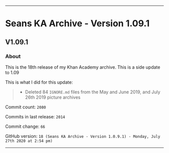 
***

# Seans KA Archive - Version 1.09.1

## V1.09.1

### About

This is the 18th release of my Khan Academy archive. This is a side update to 1.09

This is what I did for this update:

> * Deleted 84 `IGNORE.md` files from the May and June 2019, and July 26th 2019 picture archives

Commit count: `2080`

Commits in last release: `2014`

Commit change: `66`

GitHub version: `18 (Seans KA Archive - Version 1.0.9.1) - Monday, July 27th 2020 at 2:54 pm)`

***
